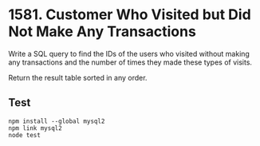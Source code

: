 # 1581. Customer Who Visited but Did Not Make Any Transactions

Write a SQL query to find the IDs of the users who visited without making any transactions and the number of times they made these types of visits.

Return the result table sorted in any order.

## Test
```
npm install --global mysql2
npm link mysql2
node test
```
